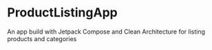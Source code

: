 # ProductListingApp
An app build with Jetpack Compose and Clean Architecture for listing products and categories
